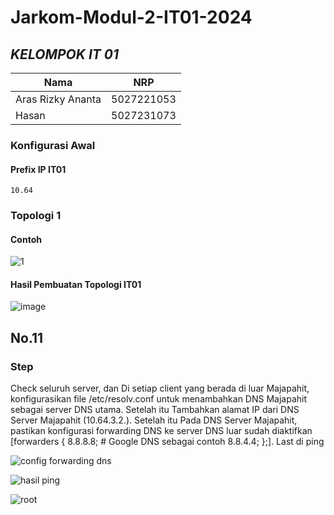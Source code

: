 # Jarkom-Modul-2-IT01-2024


## ***KELOMPOK IT 01***
| Nama      | NRP         |
  |-----------|-------------|
  | Aras Rizky Ananta| 5027221053   |
  | Hasan | 5027231073  |  

### Konfigurasi Awal
#### Prefix IP IT01
`10.64`


### Topologi 1
#### Contoh
![1](https://github.com/user-attachments/assets/d74665a2-2b25-435c-b77a-e91cdfa4c98d)


#### Hasil Pembuatan Topologi IT01
![image](https://github.com/user-attachments/assets/d0463878-c7f9-4a1a-9810-4eb2c21c66a8)



## No.11
### Step
Check seluruh server, dan Di setiap client yang berada di luar Majapahit, konfigurasikan file /etc/resolv.conf untuk menambahkan DNS Majapahit sebagai server DNS utama. Setelah itu Tambahkan alamat IP dari DNS Server Majapahit (10.64.3.2.). Setelah itu Pada DNS Server Majapahit, pastikan konfigurasi forwarding DNS ke server DNS luar sudah diaktifkan [forwarders { 8.8.8.8; # Google DNS sebagai contoh 8.8.4.4; };]. Last di ping

![config forwarding dns](https://github.com/user-attachments/assets/933c9e47-03e6-401c-a104-336e936219d6)

![hasil ping](https://github.com/user-attachments/assets/edc64625-8f84-4915-a6cf-0c99a85c25bd)


![root](https://github.com/user-attachments/assets/dae698cf-9adb-4fa3-96c5-1dbd684ee25b)
